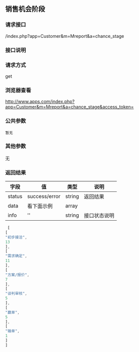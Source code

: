 ## 销售机会阶段
### **请求接口**
/index.php?app=Customer&m=Mreport&a=chance_stage

### **接口说明**

### **请求方式**
get

### **浏览器查看**
http://www.apps.com/index.php?app=Customer&m=Mreport&a=chance_stage&access_token=

### **公共参数** 
`暂无`

### **其他参数**
无


### **返回结果**
|字段       |值             |类型    |说明           |
| --------- |--------      |--------|--------       |
|status     |success/error |string |返回结果         |
|data       |看下面示例 | array ||
|info       | '' | string | 接口状态说明  |

``` javascript
 [
[
"初步接洽",
13
],
[
"需求确定",
11
],
[
"方案/报价",
7
],
[
"谈判审核",
5
],
[
"赢单",
5
],
[
"输单",
1
]
]